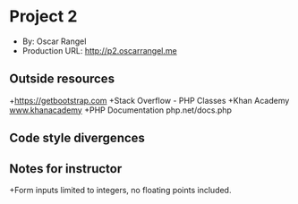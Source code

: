# Project 2
+ By: Oscar Rangel
+ Production URL: <http://p2.oscarrangel.me>

## Outside resources

+https://getbootstrap.com
+Stack Overflow - PHP Classes
+Khan Academy www.khanacademy
+PHP Documentation php.net/docs.php

## Code style divergences

## Notes for instructor

+Form inputs limited to integers, no floating points included.
